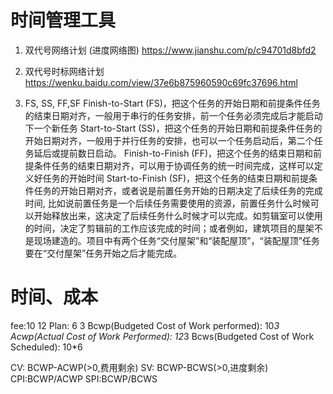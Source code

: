 # 时间管理工具
1. 双代号网络计划 (进度网络图)
https://www.jianshu.com/p/c94701d8bfd2

1. 双代号时标网络计划 
https://wenku.baidu.com/view/37e6b875960590c69fc37696.html

3. FS, SS, FF,SF
Finish-to-Start (FS)，把这个任务的开始日期和前提条件任务的结束日期对齐，一般用于串行的任务安排，前一个任务必须完成后才能启动下一个新任务
Start-to-Start (SS)，把这个任务的开始日期和前提条件任务的开始日期对齐，一般用于并行任务的安排，也可以一个任务启动后，第二个任务延后或提前数日启动。
Finish-to-Finish (FF)，把这个任务的结束日期和前提条件任务的结束日期对齐，可以用于协调任务的统一时间完成，这样可以定义好任务的开始时间
Start-to-Finish (SF)，把这个任务的结束日期和前提条件任务的开始日期对齐，或者说是前置任务开始的日期决定了后续任务的完成时间, 比如说前置任务是一个后续任务需要使用的资源，前置任务什么时候可以开始释放出来，这决定了后续任务什么时候才可以完成。如剪辑室可以使用的时间，决定了剪辑前的工作应该完成的时间；或者例如，建筑项目的屋架不是现场建造的。项目中有两个任务“交付屋架”和“装配屋顶”，“装配屋顶”任务要在“交付屋架”任务开始之后才能完成。

# 时间、成本
fee:10 12 Plan: 6 3
Bcwp(Budgeted Cost of Work performed): 10*3
Acwp(Actual Cost of Work Performed): 12*3
Bcws(Budgeted Cost of Work Scheduled): 10*6

CV: BCWP-ACWP(>0,费用剩余)
SV: BCWP-BCWS(>0,进度剩余)
CPI:BCWP/ACWP
SPI:BCWP/BCWS


